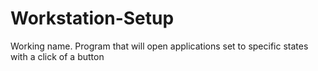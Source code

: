 # Workstation-Setup
Working name. Program that will open applications set to specific states with a click of a button
